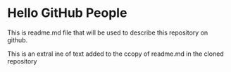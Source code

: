 # Hello GitHub People
This is readme.md file that will be used to describe this repository on github.

This is an extral ine of text added to the ccopy of readme.md in the cloned repository
